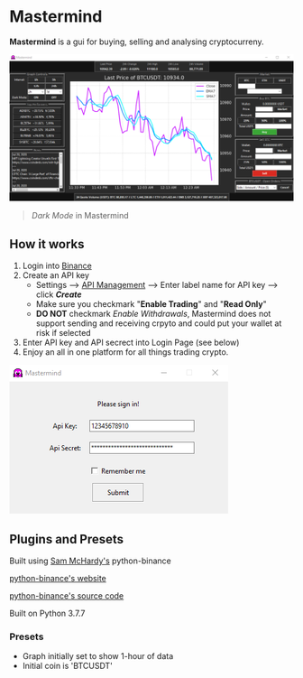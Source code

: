 # Mastermind
**Mastermind** is a gui for buying, selling and analysing cryptocurreny. 

![Image of Dark Mode on Mastermind](https://github.com/Modiodal/Mastermind/blob/master/screenshots/dark_mode_graph.png)
> *Dark Mode* in Mastermind

## How it works

1. Login into [Binance](https://www.binance.com/en)
2. Create an API key
   - Settings --> [API Management](https://www.binance.com/en/usercenter/settings/api-management) --> Enter label name for API key --> click ***Create***
   - Make sure you checkmark "**Enable Trading**" and "**Read Only**"
   - **DO NOT** checkmark *Enable Withdrawals*, Mastermind does not support sending and receiving crpyto and could put your wallet at risk if selected
3. Enter API key and API secrect into Login Page (see below)
4. Enjoy an all in one platform for all things trading crypto.

![Mastermind Login Page](https://github.com/Modiodal/Mastermind/blob/master/screenshots/login_screenshot.png)


## Plugins and Presets

Built using [Sam McHardy's](https://github.com/sammchardy) python-binance

[python-binance's website](https://python-binance.readthedocs.io/en/latest/overview.html) 

[python-binance's source code](https://github.com/sammchardy/python-binance)

Built on Python 3.7.7

### Presets
- Graph initially set to show 1-hour of data
- Initial coin is 'BTCUSDT'


